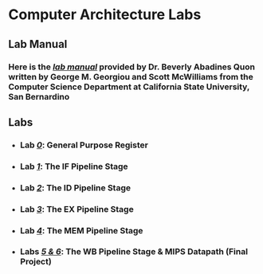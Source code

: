 # Computer Architecture Labs

## Lab Manual
### Here is the [*lab manual*](https://github.com/fctanglao/ComputerArchitectureLabs/blob/main/Computer%20Architecture%20Implementing%20a%20Datapath%20in%20Verilog%20a%20Lab%20Manual.pdf) provided by Dr. Beverly Abadines Quon written by George M. Georgiou and Scott McWilliams from the Computer Science Department at California State University, San Bernardino

## Labs
- ### Lab [*0*](https://github.com/fctanglao/ComputerArchitectureLabs/tree/main/Lab%200): General Purpose Register
- ### Lab [*1*](https://github.com/fctanglao/ComputerArchitectureLabs/tree/main/Lab%201): The IF Pipeline Stage
- ### Lab [*2*](https://github.com/fctanglao/ComputerArchitectureLabs/tree/main/Lab%202): The ID Pipeline Stage
- ### Lab [*3*](https://github.com/fctanglao/ComputerArchitectureLabs/tree/main/Lab%203): The EX Pipeline Stage
- ### Lab [*4*](https://github.com/fctanglao/ComputerArchitectureLabs/tree/main/Lab%204): The MEM Pipeline Stage
- ### Labs [*5 & 6*](https://github.com/fctanglao/ComputerArchitectureLabs/tree/main/Labs%205%20%26%206): The WB Pipeline Stage & MIPS Datapath (Final Project)
